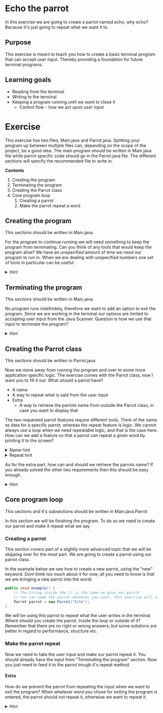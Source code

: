 # Echo the parrot
In this exercise we are going to create a parrot named echo, why echo? Because it's just going to repeat what we 
want it to.

## Purpose
This exercise is meant to teach you how to create a basic terminal program that can accept user input. Thereby 
providing a foundation for future terminal programs.

## Learning goals
- Reading from the terminal
- Writing to the terminal
- Keeping a program running until we want to close it
  - Control flow - how we act upon user input

# Exercise
This exercise has two files, Main.java and Parrot.java. Splitting your program up between multiple files can, 
depending on the scope of the project, be a good idea. The main program should be written in Main.java file while 
parrot specific code should go in the Parrot.java file. The different sections will specify the recommended file to 
write in.

**Contents**
1. Creating the program
2. Terminating the program
3. Creating the Parrot class
4. Core program loop
   1. Creating a parrot
   2. Make the parrot repeat a word

## Creating the program
This sections should be written in Main.java.

For the program to continue running we will need something to keep the program from terminating.
Can you think of any tools that would keep the program alive? We have an unspecified amount of time we need our 
program to run in. When we are dealing with unspecified numbers one set of tools in particular can be useful.

<details>
    <summary>Hint</summary>
    
    When we are unsure of how long we want something to run a loop is usually a good solution.
    A possible solution is to use a while loop, which is similar to a for loop. The main difference is that while loops
    simplifies checking for a single condition
```java
public void example() {
    boolean keepAlive = true;
    
    // this will never stop running, normally one should change the variable inside the loop
    // So the program does not run indefinitely
    while (keepAlive) {
        System.out.println("Keeping alive");
    }
}
```
</details>

## Terminating the program
This sections should be written in Main.java.

No program runs indefinitely, therefore we want to add an option to exit the program.
Since we are working in the terminal our options are limited to accepting user input from the Java Scanner.
Question is how we use that input to terminate the program?

<details>
    <summary>Hint</summary>

    When we want to act based on a user input a solid choice is an if statement, it allows us to control the flow of the program
```java
public void example() {
    Scanner scanner = new Scanner(System.in);
    boolean keepAlive = true;
    
    while (keepAlive) {
        System.out.println("Keeping alive");

        String input = scanner.nextLine();
        // remember to use .equals() when dealing with Strings
        if (input.equals("exit")) {
            keepAlive = false;
        }
    }
}
```
</details>

## Creating the Parrot class
This sections should be written in Parrot.java.

Now we move away from running the program and over to some more application specific logic.
The exercise comes with the Parrot class, now I want you to fill it out. What should a parrot have?

- A name
- A way to repeat what is said from the user input
- Extra
  - A way to retrieve the parrots name from outside the Parrot class, in case you want to display that

The two requested parrot features require different tools. Think of the name as data for a specific parrot, whereas 
the repeat feature is logic. We cannot always use a loop when we need repeatable logic, and that is the case here. How 
can we add a feature so that a parrot can repeat a given word by printing it to the screen?

<details>feature
    <summary>Name hint</summary>
    
    When we need to store data we use attributes.
```java
public class Person {
    // the name is data, also known as state, we store it using attributes
    private String name;
    
    // Here we set the name, this is done when we create a person which we will get to later
    public Person(String name) {
        this.name = name;
    }
}
```
</details>

<details>
    <summary>Repeat hint</summary>

    The repeat feature is logic that we want to be able to, well, repeat...  Creating a method for it allow us to 
    call in whatever scenario where we would want a parrot to repeat a word. The example below is similar to what 
    we need in our Parrot class
```java
    // sayHello is logic that can be repeated, specifically for a Person class, similar to Parrot it has a name
    // This method is very similar to what we need from the parrots repeat method
    public void sayHello(String name) {
        System.out.print("Hello ");
        System.out.print(name);
        System.out.print(" my name is ");
        System.out.println(this.name);
    }
```
</details>

As for the extra part, how can and should we retrieve the parrots name? If you already solved the other two 
requirements then this should be easy enough. 

<details>
    <summary>Hint</summary>

    When we want to expose private data we need public methods that return that data. This specific type of method 
    is called a getter.
```java
public class Person {
    // the name is data, also known as state, we store it using attributes
    private String name;
    
    public Person(String name) {
        this.name = name;
    }

    // we use methods to expose private data, also known as getters
    public String getName() {
        return this.name;
    }
}
```
</details>

## Core program loop
This sections and it's subsections should be written in Main.java.Parrot

In this section we will be finishing the program. To do so we need to create our parrot and make it repeat what we 
say.

### Creating a parrot
This section covers part of a slightly more advanced topic that we will be skipping over for the most part. We are 
going to create a parrot using our parrot class.

In the example below we see how to create a new parrot, using the "new" keyword. Dont think too much about it for now, 
all you need to know is that we are bringing a new parrot into the world.
```java
public void example() {
    // The String inside the () is the name we give our parrot
    // You can name the parrot whatever you want, this exercise will stick with the theme though
    Parrot parrot = new Parrot("Echo");
}
```

We will be using this parrot to repeat what the user writes in the terminal. Where should you create the parrot. 
Inside the loop or outside of it? Remember that there are no right or wrong answers, but some solutions are better 
in regard to performance, structure etc.

### Make the parrot repeat
Now we need to take the user input and make our parrot repeat it. You should already have the input from 
"Terminating the program" section. Now you just need to feed it to the parrot trough it's repeat method.

#### Extra
How do we prevent the parrot from repeating the input when we want to exit the program?
When whatever word you chose for exiting the program is entered, the parrot should not repeat it, otherwise we want to 
repeat it.

<details>
    <summary>Hint</summary>
    
    We can use an else statement to have a seperate branch of logic for every other word than, in this case, "exit".
    The example below is similar to what we want for our echo program.
```java
public void example() {
    if (input.equals("exit")) {
        keepAlive = false;
    } else {
        System.out.println("Not exit");
    }
}
```
</details>